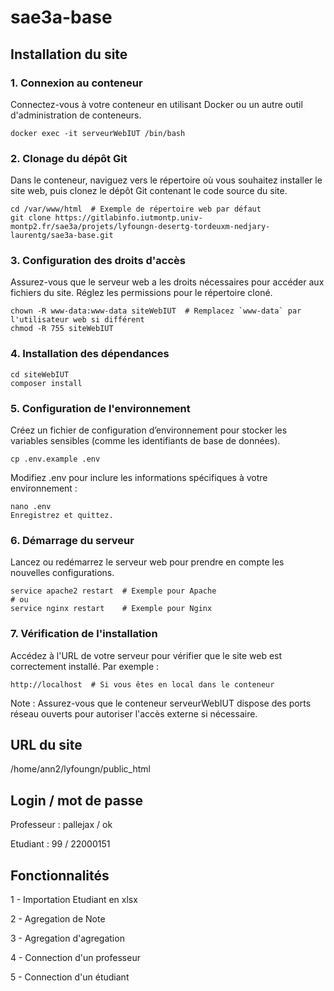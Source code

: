 # sae3a-base

<h2>Installation du site</h2>

<h3>1. Connexion au conteneur</h3>

Connectez-vous à votre conteneur en utilisant Docker ou un autre outil d'administration de conteneurs.

    docker exec -it serveurWebIUT /bin/bash

<h3>2. Clonage du dépôt Git</h3>

Dans le conteneur, naviguez vers le répertoire où vous souhaitez installer le site web, puis clonez le dépôt Git contenant le code source du site.

    cd /var/www/html  # Exemple de répertoire web par défaut
    git clone https://gitlabinfo.iutmontp.univ-montp2.fr/sae3a/projets/lyfoungn-desertg-tordeuxm-nedjary-laurentg/sae3a-base.git

<h3>3. Configuration des droits d'accès</h3>

Assurez-vous que le serveur web a les droits nécessaires pour accéder aux fichiers du site. Réglez les permissions pour le répertoire cloné.

    chown -R www-data:www-data siteWebIUT  # Remplacez `www-data` par l'utilisateur web si différent
    chmod -R 755 siteWebIUT

<h3>4. Installation des dépendances</h3>

    cd siteWebIUT
    composer install

<h3>5. Configuration de l'environnement</h3>

Créez un fichier de configuration d’environnement pour stocker les variables sensibles (comme les identifiants de base de données).

    cp .env.example .env

Modifiez .env pour inclure les informations spécifiques à votre environnement :

    nano .env
    Enregistrez et quittez.

<h3>6. Démarrage du serveur</h3>

Lancez ou redémarrez le serveur web pour prendre en compte les nouvelles configurations.

    service apache2 restart  # Exemple pour Apache
    # ou
    service nginx restart    # Exemple pour Nginx

<h3>7. Vérification de l'installation</h3>

Accédez à l'URL de votre serveur pour vérifier que le site web est correctement installé. Par exemple :

    http://localhost  # Si vous êtes en local dans le conteneur

Note : Assurez-vous que le conteneur serveurWebIUT dispose des ports réseau ouverts pour autoriser l'accès externe si nécessaire.

<h2>URL du site</h2>
/home/ann2/lyfoungn/public_html

<h2> Login / mot de passe </h2>
Professeur : pallejax / ok

Etudiant : 99 / 22000151

<h2> Fonctionnalités </h2>
1 - Importation Etudiant en xlsx

2 - Agregation de Note

3 - Agregation d'agregation

4 - Connection d'un professeur

5 - Connection d'un étudiant